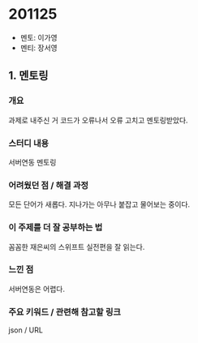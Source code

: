 # 201125

- 멘토: 이가영
- 멘티: 장서영

## 1. 멘토링

### 개요

과제로 내주신 거 코드가 오류나서 오류 고치고 멘토링받았다.

### 스터디 내용

서버연동 멘토링

### 어려웠던 점 / 해결 과정

모든 단어가 새롭다. 지나가는 아무나 붙잡고 물어보는 중이다.

### 이 주제를 더 잘 공부하는 법

꼼꼼한 재은씨의 스위프트 실전편을 잘 읽는다.

### 느낀 점

서버연동은 어렵다.

### 주요 키워드 / 관련해 참고할 링크

json / URL